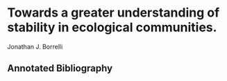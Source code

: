 # Towards a greater understanding of stability in ecological communities.  
Jonathan J. Borrelli

## Annotated Bibliography

